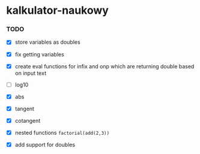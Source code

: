 # kalkulator-naukowy

### TODO
* [x] store variables as doubles
* [x] fix getting variables
* [x] create eval functions for infix and onp which are returning double based on input text
* [ ] log10
* [x] abs
* [x] tangent
* [x] cotangent
* [x] nested functions `factorial(add(2,3))`
* [x] add support for doubles

